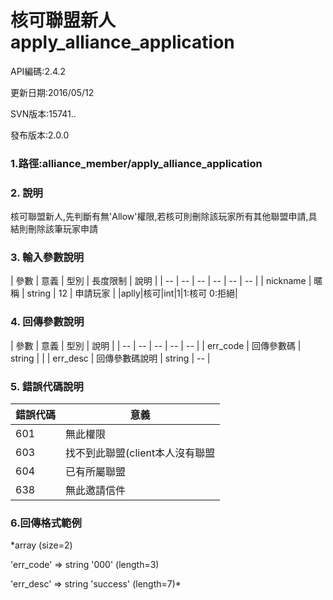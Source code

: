 

# 核可聯盟新人 apply_alliance_application
API編碼:2.4.2

> 



更新日期:2016/05/12

> 

SVN版本:15741..

> 

發布版本:2.0.0
### 1.路徑:alliance_member/apply_alliance_application

### 2. 說明

核可聯盟新人,先判斷有無'Allow'權限,若核可則刪除該玩家所有其他聯盟申請,具結則刪除該筆玩家申請

### 3. 輸入參數說明


| 參數 | 意義 | 型別 | 長度限制 | 說明 |
| -- | -- | -- | -- | -- | -- |
| nickname | 暱稱 | string | 12 | 申請玩家 |
|aplly|核可|int|1|1:核可 0:拒絕|


### 4. 回傳參數說明
| 參數 | 意義 | 型別 | 說明 |
| -- | -- | -- | -- | -- |
| err_code | 回傳參數碼 | string |  |
| err_desc | 回傳參數碼說明 | string | -- |


### 5. 錯誤代碼說明
|錯誤代碼|意義|
|--|--|
|601|無此權限|
|603|找不到此聯盟(client本人沒有聯盟|
|604|已有所屬聯盟|
|638|無此邀請信件|

### 6.回傳格式範例

*array (size=2)
> 


  'err_code' => string '000' (length=3)
> 


  'err_desc' => string 'success' (length=7)*



